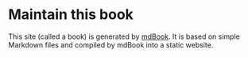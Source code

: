 # Maintain this book

This site (called a book) is generated by [mdBook](https://rust-lang.github.io/mdBook/index.html).  It is based on simple Markdown files and compiled by mdBook into a static website.